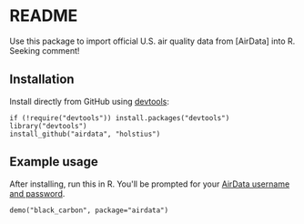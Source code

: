 README
======

Use this package to import official U.S. air quality data from [AirData] into R. Seeking comment!

Installation
------------

Install directly from GitHub using [devtools]:

    if (!require("devtools")) install.packages("devtools")
    library("devtools")
    install_github("airdata", "holstius")

Example usage
-------------

After installing, run this in R. You'll be prompted for your [AirData username and password](http://www.epa.gov/airdata/tas_Data_Mart_Registration.html).

    demo("black_carbon", package="airdata")

[R]: http://r-project.org "R"
[AQDMRS]: https://ofmext.epa.gov/AQDMRS/aqdmrs.html "AQDMRS"
[devtools]: https://github.com/hadley/devtools "devtools"